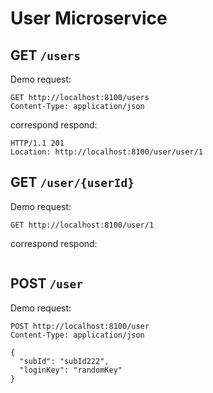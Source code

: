 # User Microservice

## GET `/users`

Demo request:

```http request
GET http://localhost:8100/users
Content-Type: application/json
```

correspond respond:
```
HTTP/1.1 201
Location: http://localhost:8100/user/user/1
```

## GET `/user/{userId}`

Demo request:

```http request
GET http://localhost:8100/user/1
```

correspond respond:

```

``` 

## POST `/user`

Demo request:

```http request
POST http://localhost:8100/user
Content-Type: application/json

{
  "subId": "subId222",
  "loginKey": "randomKey"
}
```


